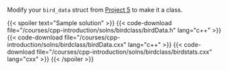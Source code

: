 Modify your `bird_data` struct from [Project 5](/courses/cpp-introduction/project5) to make it a class.  

{{< spoiler text="Sample solution" >}}
{{< code-download file="/courses/cpp-introduction/solns/birdclass/birdData.h" lang="c++" >}}
{{< code-download file="/courses/cpp-introduction/solns/birdclass/birdData.cxx" lang="c++" >}}
{{< code-download file="/courses/cpp-introduction/solns/birdclass/birdstats.cxx" lang="cxx" >}}
{{< /spoiler >}}
